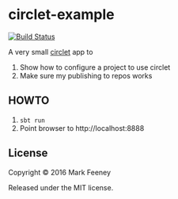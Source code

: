 # circlet-example

[![Build Status](https://travis-ci.org/overthink/circlet-example.svg?branch=master)](https://travis-ci.org/overthink/circlet-example)

A very small [circlet](https://github.com/overthink/circlet) app to

1. Show how to configure a project to use circlet
1. Make sure my publishing to repos works

## HOWTO

1. `sbt run`
1. Point browser to http://localhost:8888

## License

Copyright &copy; 2016 Mark Feeney

Released under the MIT license.
